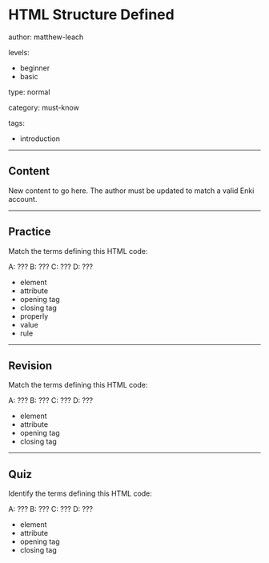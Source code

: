 # HTML Structure Defined
author: matthew-leach

levels:
  - beginner
  - basic

type: normal

category: must-know

tags:
  - introduction

---
## Content

New content to go here. The author must be updated to match a valid Enki account.

---
## Practice

Match the terms defining this HTML code:

<!-- A  B      C                        D -->
<!--<a href="http://enkipro.com/">Enki</a>-->

<!-- IMAGE: html-structure-define.svg -->

A: ???
B: ???
C: ???
D: ???

* element
* attribute
* opening tag
* closing tag
* properly
* value
* rule


---
## Revision

Match the terms defining this HTML code:

<!-- A  B      C                        D -->
<!--<a href="http://enkipro.com/">Enki</a>-->

<!-- IMAGE: html-structure-define.svg -->

A: ???
B: ???
C: ???
D: ???

* element
* attribute
* opening tag
* closing tag

---
## Quiz

Identify the terms defining this HTML code:

<!-- A  B      C                        D -->
<!--<a href="http://enkipro.com/">Enki</a>-->

<!-- IMAGE: html-structure-define.svg -->

A: ???
B: ???
C: ???
D: ???

* element
* attribute
* opening tag
* closing tag
